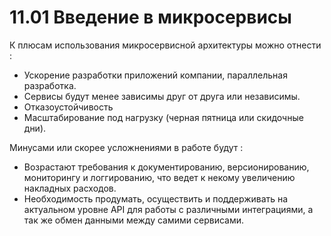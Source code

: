 # 11.01 Введение в микросервисы


К плюсам использования микросервисной архитектуры можно отнести :  
   
* Ускорение разработки приложений компании, параллельная разработка.
* Сервисы будут менее зависимы друг от друга или независимы.
* Отказоустойчивость
* Масштабирование под нагрузку (черная пятница или скидочные дни).

Минусами или скорее усложнениями в работе будут :  
  
* Возрастают требования к документированию, версионированию, мониторингу и логгированию, что ведет к некому увеличению накладных расходов.
* Необходимость продумать, осуществить и поддерживать на актуальном уровне API для работы с различными интеграциями, а так же обмен данными между самими сервисами.
